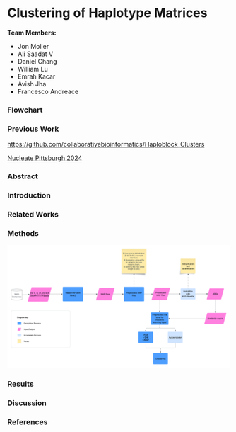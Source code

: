 # Clustering of Haplotype Matrices

**Team Members:** 

- Jon Moller
- Ali Saadat V
- Daniel Chang
- William Lu
- Emrah Kacar
- Avish Jha
- Francesco Andreace

### Flowchart

<!-- ![CMU hackathon group 1 lucidchart](https://github.com/user-attachments/assets/de67dcf8-faa6-4e37-90f7-c5f1a2e6d4a0) -->

### Previous Work
https://github.com/collaborativebioinformatics/Haploblock_Clusters


[Nucleate Pittsburgh 2024](https://github.com/ShijieTang/BioHack_Haplotype)


### Abstract

### Introduction

### Related Works

### Methods

![image](flowchart.png)

### Results

### Discussion

### References
